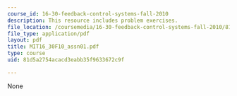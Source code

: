 ```yaml
---
course_id: 16-30-feedback-control-systems-fall-2010
description: This resource includes problem exercises.
file_location: /coursemedia/16-30-feedback-control-systems-fall-2010/81d5a2754acacd3eabb35f9633672c9f_MIT16_30F10_assn01.pdf
file_type: application/pdf
layout: pdf
title: MIT16_30F10_assn01.pdf
type: course
uid: 81d5a2754acacd3eabb35f9633672c9f

---
```

None